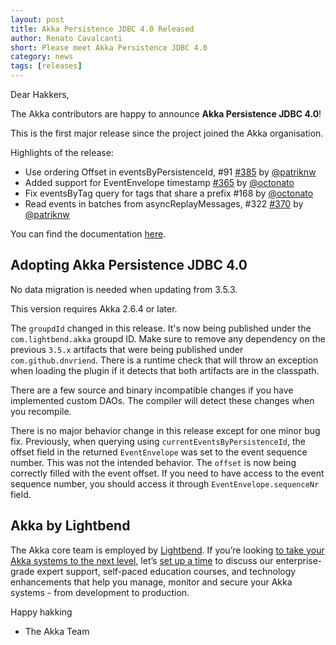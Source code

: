 ```yaml
---
layout: post
title: Akka Persistence JDBC 4.0 Released
author: Renato Cavalcanti
short: Please meet Akka Persistence JDBC 4.0
category: news
tags: [releases]
---
```


Dear Hakkers,

The Akka contributors are happy to announce **Akka Persistence JDBC 4.0**!

This is the first major release since the project joined the Akka organisation.

Highlights of the release:

* Use ordering Offset in eventsByPersistenceId, #91 [#385](https://github.com/akka/akka-persistence-jdbc/issues/385) by [@patriknw](https://github.com/patriknw)
* Added support for EventEnvelope timestamp [#365](https://github.com/akka/akka-persistence-jdbc/issues/365) by [@octonato](https://github.com/octonato)
* Fix eventsByTag query for tags that share a prefix #168 by [@octonato](https://github.com/octonato)
* Read events in batches from asyncReplayMessages, #322 [#370](https://github.com/akka/akka-persistence-jdbc/issues/370) by [@patriknw](https://github.com/patriknw)

You can find the documentation [here](https://doc.akka.io/docs/akka-persistence-jdbc/current/).

## Adopting Akka Persistence JDBC 4.0

No data migration is needed when updating from 3.5.3.

This version requires Akka 2.6.4 or later.

The `groupdId` changed in this release. It's now being published under the `com.lightbend.akka` groupd ID. Make sure to remove any dependency on the previous `3.5.x` artifacts that were being published under `com.github.dnvriend`. There is a runtime check that will throw an exception when loading the plugin if it detects that both artifacts are in the classpath.

There are a few source and binary incompatible changes if you have implemented custom DAOs. The compiler will detect these changes when you recompile.

There is no major behavior change in this release except for one minor bug fix. Previously, when querying using `currentEventsByPersistenceId`, the offset field in the returned `EventEnvelope` was set to the event sequence number. This was not the intended behavior. The `offset` is now being correctly filled with the event offset. If you need to have access to the event sequence number, you should access it through `EventEnvelope.sequenceNr` field.

## Akka by Lightbend

The Akka core team is employed by [Lightbend](https://www.lightbend.com/). If you’re looking [to take your Akka systems to the next level](https://www.lightbend.com/akka-platform#subscription), let’s [set up a time](https://www.lightbend.com/contact) to discuss our enterprise-grade expert support, self-paced education courses, and technology enhancements that help you manage, monitor and secure your Akka systems - from development to production.

Happy hakking

- The Akka Team